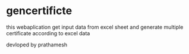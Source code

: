 # gencertificte
this webaplication get input data from excel sheet and generate multiple certificate according to excel data
<p>devloped by prathamesh<p>
